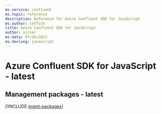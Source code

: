 ```yaml
---
ms.service: confluent
ms.topic: reference
description: Reference for Azure Confluent SDK for JavaScript
ms.author: jeffish
title: Azure Confluent SDK for JavaScript
author: xirzec
ms.data: 07/26/2022
ms.devlang: javascript
---
```

# Azure Confluent SDK for JavaScript - latest

## Management packages - latest
[!INCLUDE [mgmt-packages](confluent-mgmt-index.md)]